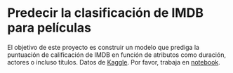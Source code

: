
# Predecir la clasificación de IMDB para películas
El objetivo de este proyecto es construir un modelo que prediga la puntuación de calificación de IMDB en función de atributos como duración, actores o incluso títulos.
Datos de [Kaggle](https://www.kaggle.com/carolzhangdc/imdb-5000-movie-dataset). Por favor, trabaja en [notebook](https://colab.research.google.com/github/emmanueliarussi/DataScienceCapstone/blob/master/3_MidtermProjects/ProjectIMDB/main.ipynb).

